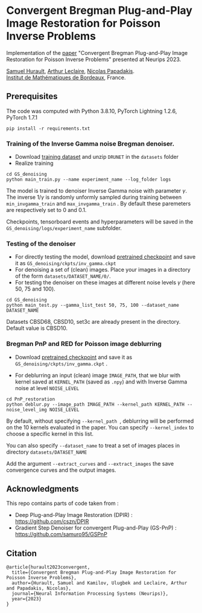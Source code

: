 # Convergent Bregman Plug-and-Play Image Restoration for Poisson Inverse Problems

Implementation of the [paper](https://arxiv.org/pdf/2306.03466.pdf) "Convergent Bregman Plug-and-Play Image Restoration for Poisson Inverse Problems" presented at Neurips 2023. 

[Samuel Hurault]([https://www.math.u-bordeaux.fr/~shurault/](https://samuelhurault.netlify.app/)), [Arthur Leclaire](https://www.math.u-bordeaux.fr/~aleclaire/), [Nicolas Papadakis](https://www.math.u-bordeaux.fr/~npapadak/). \
[Institut de Mathématiques de Bordeaux](https://www.math.u-bordeaux.fr/imb/spip.php), France.


## Prerequisites


The code was computed with Python 3.8.10, PyTorch Lightning 1.2.6, PyTorch 1.7.1

```
pip install -r requirements.txt
```

### Training of the Inverse Gamma noise Bregman denoiser.

- Download [training dataset](https://plmbox.math.cnrs.fr/f/4f56db2f0f7d49a88663/?dl=1) and unzip ```DRUNET``` in the ```datasets``` folder
- Realize training
```
cd GS_denoising
python main_train.py --name experiment_name --log_folder logs
```
The model is trained to denoiser Inverse Gamma noise with parameter $\gamma$. The inverse $1 / \gamma$ is randomly unformly sampled during training between ```min_invgamma_train``` and ```max_invgamma_train``` . By default these paremeters are respectively set to $0$ and $0.1$.

Checkpoints, tensorboard events and hyperparameters will be saved in the ```GS_denoising/logs/experiment_name``` subfolder. 

### Testing of the denoiser

- For directly testing the model, download  [pretrained checkpoint](https://plmbox.math.cnrs.fr/f/c5574b42bdc146d08844/?dl=1) and save it as ```GS_denoising/ckpts/inv_gamma.ckpt```
- For denoising a set of (clean) images. Place your images in a directory of the form ```datasets/DATASET_NAME/0/```. 
- For testing the denoiser on these images at different noise levels $\gamma$ (here $50$, $75$ and $100$).
```
cd GS_denoising
python main_test.py --gamma_list_test 50, 75, 100 --dataset_name DATASET_NAME
```
Datasets CBSD68, CBSD10, set3c are already present in the directory. Default value is CBSD10. 


### Bregman PnP and RED for Poisson image deblurring 

- Download  [pretrained checkpoint](https://plmbox.math.cnrs.fr/f/c5574b42bdc146d08844/?dl=1) and save it as ```GS_denoising/ckpts/inv_gamma.ckpt``` .

- For deblurring an input (clean) image ```IMAGE_PATH```, that we blur with kernel saved at ```KERNEL_PATH``` (saved as ```.npy```) and with Inverse Gamma noise at level ```NOISE_LEVEL``` 
```
cd PnP_restoration
python deblur.py --image_path IMAGE_PATH --kernel_path KERNEL_PATH --noise_level_img NOISE_LEVEL
```

By default, without specifying ```--kernel_path ```, deblurring will be performed on the 10 kernels evaluated in the paper. You can specify  ```--kernel_index``` to choose a specific kernel in this list. 

You can also specify ```--dataset_name``` to treat a set of images places in directory ```datasets/DATASET_NAME``` 

Add the argument ```--extract_curves``` and ```--extract_images``` the save convergence curves and the output images.






## Acknowledgments

This repo contains parts of code taken from : 
- Deep Plug-and-Play Image Restoration (DPIR) : https://github.com/cszn/DPIR 
- Gradient Step Denoiser for convergent Plug-and-Play (GS-PnP) : https://github.com/samuro95/GSPnP

## Citation 
```
@article{hurault2023convergent,
  title={Convergent Bregman Plug-and-Play Image Restoration for Poisson Inverse Problems},
  author={Hurault, Samuel and Kamilov, Ulugbek and Leclaire, Arthur and Papadakis, Nicolas},
  journal={Neural Information Processing Systems (Neurips)},
  year={2023}
}

```
